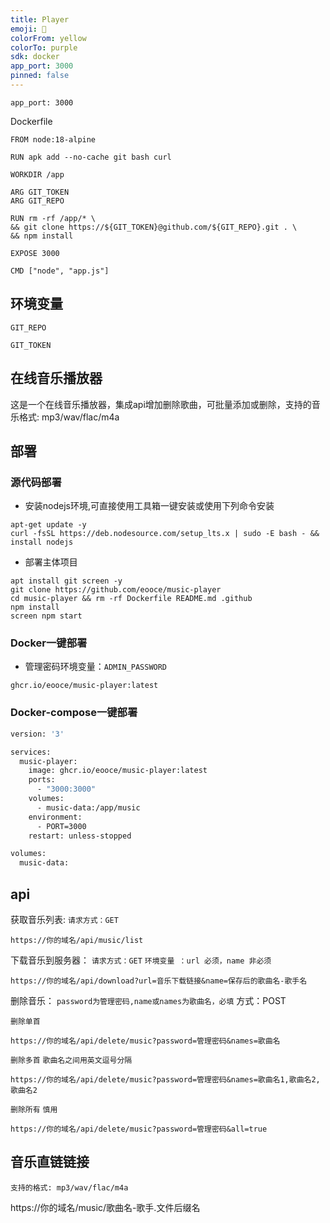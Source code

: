 ```yaml
---
title: Player
emoji: 🏃
colorFrom: yellow
colorTo: purple
sdk: docker
app_port: 3000
pinned: false
---
```

```
app_port: 3000
```
Dockerfile
```
FROM node:18-alpine

RUN apk add --no-cache git bash curl

WORKDIR /app

ARG GIT_TOKEN
ARG GIT_REPO

RUN rm -rf /app/* \
&& git clone https://${GIT_TOKEN}@github.com/${GIT_REPO}.git . \
&& npm install

EXPOSE 3000

CMD ["node", "app.js"]
```
## 环境变量
```
GIT_REPO
```
```
GIT_TOKEN
```
## 在线音乐播放器

这是一个在线音乐播放器，集成api增加删除歌曲，可批量添加或删除，支持的音乐格式: mp3/wav/flac/m4a

## 部署

### 源代码部署
* 安装nodejs环境,可直接使用工具箱一键安装或使用下列命令安装
```
apt-get update -y
curl -fsSL https://deb.nodesource.com/setup_lts.x | sudo -E bash - && install nodejs
```
* 部署主体项目
```
apt install git screen -y
git clone https://github.com/eooce/music-player
cd music-player && rm -rf Dockerfile README.md .github
npm install
screen npm start 
```

### Docker一键部署
* 管理密码环境变量：`ADMIN_PASSWORD`

```
ghcr.io/eooce/music-player:latest
```
### Docker-compose一键部署
```bash
version: '3'

services:
  music-player:
    image: ghcr.io/eooce/music-player:latest
    ports:
      - "3000:3000"
    volumes:
      - music-data:/app/music
    environment:
      - PORT=3000
    restart: unless-stopped

volumes:
  music-data:
```

## api
获取音乐列表:
```请求方式：GET```
```
https://你的域名/api/music/list
```

下载音乐到服务器：
```请求方式：GET```
```环境变量 ：url 必须，name 非必须```
```
https://你的域名/api/download?url=音乐下载链接&name=保存后的歌曲名-歌手名
```

删除音乐：
```password为管理密码,name或names为歌曲名，必填```
方式：POST

```删除单首```
```
https://你的域名/api/delete/music?password=管理密码&names=歌曲名
```
```删除多首```
```歌曲名之间用英文逗号分隔```
```
https://你的域名/api/delete/music?password=管理密码&names=歌曲名1,歌曲名2,歌曲名2
```

```删除所有```
```慎用```
```
https://你的域名/api/delete/music?password=管理密码&all=true
```

## 音乐直链链接
```支持的格式: mp3/wav/flac/m4a```

https://你的域名/music/歌曲名-歌手.文件后缀名
